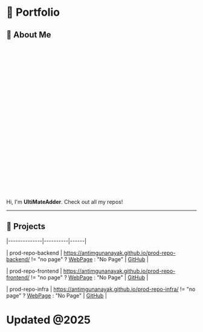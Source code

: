 # 💼 Portfolio

## 👤 About Me 

<img src="https://avatars.githubusercontent.com/u/193385636?v=4" style="width: 10%; height: auto; border-radius: 50%;">

Hi, I'm **UltiMateAdder**. Check out all my repos!

---

## 🚀 Projects

|--------------|----------|------|

| prod-repo-backend | https://antimgunanayak.github.io/prod-repo-backend/ != "no page" ? [WebPage](https://antimgunanayak.github.io/prod-repo-backend/) : "No Page" | [GitHub](https://github.com/AntimGunaNayak/prod-repo-backend.git) |

| prod-repo-frontend | https://antimgunanayak.github.io/prod-repo-frontend/ != "no page" ? [WebPage](https://antimgunanayak.github.io/prod-repo-frontend/) : "No Page" | [GitHub](https://github.com/AntimGunaNayak/prod-repo-frontend.git) |

| prod-repo-infra | https://antimgunanayak.github.io/prod-repo-infra/ != "no page" ? [WebPage](https://antimgunanayak.github.io/prod-repo-infra/) : "No Page" | [GitHub](https://github.com/AntimGunaNayak/prod-repo-infra.git) |


# Updated @2025